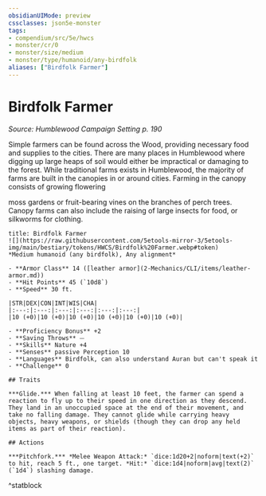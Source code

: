 ```yaml
---
obsidianUIMode: preview
cssclasses: json5e-monster
tags:
- compendium/src/5e/hwcs
- monster/cr/0
- monster/size/medium
- monster/type/humanoid/any-birdfolk
aliases: ["Birdfolk Farmer"]
---
```

# Birdfolk Farmer
*Source: Humblewood Campaign Setting p. 190*  

Simple farmers can be found across the Wood, providing necessary food and supplies to the cities. There are many places in Humblewood where digging up large heaps of soil would either be impractical or damaging to the forest. While traditional farms exists in Humblewood, the majority of farms are built in the canopies in or around cities. Farming in the canopy consists of growing flowering

moss gardens or fruit-bearing vines on the branches of perch trees. Canopy farms can also include the raising of large insects for food, or silkworms for clothing.

```ad-statblock
title: Birdfolk Farmer
![](https://raw.githubusercontent.com/5etools-mirror-3/5etools-img/main/bestiary/tokens/HWCS/Birdfolk%20Farmer.webp#token)
*Medium humanoid (any birdfolk), Any alignment*

- **Armor Class** 14 ([leather armor](2-Mechanics/CLI/items/leather-armor.md))
- **Hit Points** 45 (`10d8`)
- **Speed** 30 ft.

|STR|DEX|CON|INT|WIS|CHA|
|:---:|:---:|:---:|:---:|:---:|:---:|
|10 (+0)|10 (+0)|10 (+0)|10 (+0)|10 (+0)|10 (+0)|

- **Proficiency Bonus** +2
- **Saving Throws** ⏤
- **Skills** Nature +4
- **Senses** passive Perception 10
- **Languages** Birdfolk, can also understand Auran but can't speak it
- **Challenge** 0

## Traits

***Glide.*** When falling at least 10 feet, the farmer can spend a reaction to fly up to their speed in one direction as they descend. They land in an unoccupied space at the end of their movement, and take no falling damage. They cannot glide while carrying heavy objects, heavy weapons, or shields (though they can drop any held items as part of their reaction).

## Actions

***Pitchfork.*** *Melee Weapon Attack:* `dice:1d20+2|noform|text(+2)` to hit, reach 5 ft., one target. *Hit:* `dice:1d4|noform|avg|text(2)` (`1d4`) slashing damage.
```
^statblock